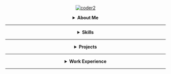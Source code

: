 <div align="center" width="50">

<a href="https://github.com/rudrabarad/Gifs"> ![coder2](https://github.com/user-attachments/assets/90b14908-2fea-4cea-8567-4f2e6a8cfed1) </a>

[//]: <> (<img src="https://github.com/user-attachments/assets/4ec5e5df-b472-44e9-855a-55a2705e402b?raw=true"  alt="drawing" width="100%" height="20%" /> )

[//]: <> (################################################################################)

<details>
  <summary><b> About Me </b></summary>

<div align="left" width="50">
  
```dart
// tools_I_use organized

class About extends Me { 
  const myTools = {  
    "ProgramingLanguages" : { "Dart", "Go", "Python", "Javascript", "Java", "c++" },
    "OtherLanguages" : { "HTML", "CSS", "Bash", "Json", "Markdown" },
    "Database" : { "Firebase", "Sqlite" },
    "Editors" : { "Vscode", "Xcode", "Sublime", "Neovim" },
    "Platforms" : { "Mac", "GNU/Linux", "Windows" },
    "OtherTools" : { "Git", "Figma", "Photoshop", "Gimp", "Lightroom" }
  };
}
```
</div>
</details>
<hr></hr>

[//]: <> (################################################################################)

<details>
  <summary><b>Skills</b></summary>
  
   <p align="centre">  

   <!---
   https://github.com/harish-sethuraman/readme-components/blob/master/docs/logoComponent.md
   Colours are in text or, HEX
   svgfill = logoColour
   fill=backgroundColour
   textfill = textColour
   &animation=spin
   -->
<a href="https://github.com/harish-sethuraman/readme-components/tree/master">
  <img  src="https://readme-components.vercel.app/api?component=logo&fill=black&logo=react&animation=spin&svgfill=15d8fe">   
  <img  src="https://readme-components.vercel.app/api?component=logo&logo=Firebase&animation=spin&svgfill=ffc0cd&fill=000000">
  <img  src="https://readme-components.vercel.app/api?component=logo&logo=python&text=true&animation=spin&svgfill=1a7909&fill=000000">  
  <img  src="https://readme-components.vercel.app/api?component=logo&logo=github&text=true&animation=spin&fill=black">
  
  <img  src="https://readme-components.vercel.app/api?component=logo&fill=black&logo=html5&svgfill=f06629&animation=spin">
  <img  src="https://readme-components.vercel.app/api?component=logo&fill=black&logo=javascript&svgfill=f6df1c&animation=spin">
  <img  src="https://readme-components.vercel.app/api?component=logo&fill=black&logo=CSS3&svgfill=028dd1&animation=spin">
  
  <img  src="https://readme-components.vercel.app/api?component=logo&fill=black&logo=Haskell&animation=spin&svgfill=412bde">
  <img  src="https://readme-components.vercel.app/api?component=logo&fill=black&logo=Erlang&animation=spin&svgfill=cc39eb">
  <img  src="https://readme-components.vercel.app/api?component=logo&fill=black&logo=Go&animation=spin&desc=GoLang&svgfill=39cdeb">
  <img  src="https://readme-components.vercel.app/api?component=logo&fill=black&logo=PHP&animation=spin&svgfill=659b60">
  <img  src="https://readme-components.vercel.app/api?component=logo&logo=Java&animation=spin&svgfill=f4f4f4&fill=black">
  <img  src="https://readme-components.vercel.app/api?component=logo&logo=node.js&animation=spin&svgfill=659b60&fill=black">

  <img  src="https://readme-components.vercel.app/api?component=logo&logo=R&animation=spin&svgfill=659b60&fill=black">
  <img  src="https://readme-components.vercel.app/api?component=logo&fill=black&logo=react&desc=ReactNative&animation=spin&svgfill=15d8fe"> 

<p>
Due to some incompatibilities some programming languages couldnt be repressented in the format above, so here's a verbal description of some of my other programming language skills being; SQL, C, C++, Jack, JAVA and Hack assembly language, HDL (hardware description language).
</p>

</a>
</details>
</p>

[//]: <> (################################################################################)
<hr></hr>

<details>
  <summary><b> Projects </b></summary>


https://github.com/TyroneKF/StudentPeak-Group-Project/blob/main/README.md
  
</details>

[//]: <> (################################################################################)
<hr></hr>

<details>
  <summary><b> Work Experience</b></summary>

  <img src="https://readme-components.vercel.app/api?component=experience&company=kentunion&role=Bartender">

  <img src="https://readme-components.vercel.app/api?component=experience&company=kentunion&role=Bartender&duration=2&location=canterbury">

  <img src="https://readme-components.vercel.app/api?component=experience&company=kentunion&role=software%20Developer%20Intern&duration=27&location=canterbury">

  <img src="https://readme-components.vercel.app/api?component=experience&company=Hybytes">
  
</details>

[//]: <> (################################################################################)
<hr></hr>


</div>



